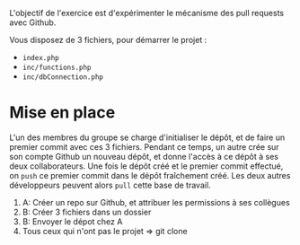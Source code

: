 L'objectif de l'exercice est d'expérimenter le mécanisme des pull requests avec Github.

Vous disposez de 3 fichiers, pour démarrer le projet :
- `index.php`
- `inc/functions.php`
- `inc/dbConnection.php`

# Mise en place
L'un des membres du groupe se charge d'initialiser le dépôt, et de faire un premier commit avec ces 3 fichiers.
Pendant ce temps, un autre crée sur son compte Github un nouveau dépôt, et donne l'accès à ce dépôt à ses deux collaborateurs.
Une fois le dépôt créé et le premier commit effectué, on `push` ce premier commit dans le dépôt fraîchement créé.
Les deux autres développeurs peuvent alors `pull` cette base de travail.

1. A: Créer un repo sur Github, et attribuer les permissions à ses collègues
2. B: Créer 3 fichiers dans un dossier
3. B: Envoyer le dépot chez A
4. Tous ceux qui n'ont pas le projet => git clone 